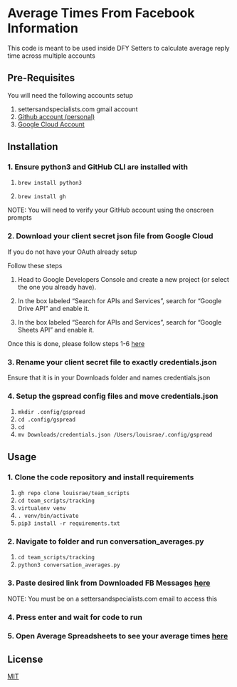 # Average Times From Facebook Information

This code is meant to be used inside DFY Setters to calculate average reply time across multiple accounts

## Pre-Requisites

You will need the following accounts setup
1. settersandspecialists.com gmail account
2. [Github account (personal)](https://github.com)
3. [Google Cloud Account](https://cloud.google.com)

## Installation

### 1. Ensure python3 and GitHub CLI are installed with

1. ```brew install python3 ```

2. ```brew install gh ```

NOTE: You will need to verify your GitHub account using the onscreen prompts

### 2. Download your client secret json file from Google Cloud
If you do not have your OAuth already setup

Follow these steps

1. Head to Google Developers Console and create a new project (or select the one you already have).

2. In the box labeled “Search for APIs and Services”, search for “Google Drive API” and enable it.

3. In the box labeled “Search for APIs and Services”, search for “Google Sheets API” and enable it.

Once this is done, please follow steps 1-6 [here](https://docs.gspread.org/en/v4.0.1/oauth2.html#for-end-users-using-oauth-client-id)

### 3. Rename your client secret file to exactly credentials.json
Ensure that it is in your Downloads folder and names credentials.json

### 4. Setup the gspread config files and move credentials.json

1. ```mkdir .config/gspread```
2. ```cd .config/gspread```
3. ```cd ```
4. ```mv Downloads/credentials.json /Users/louisrae/.config/gspread```


## Usage
### 1. Clone the code repository and install requirements

1. ```gh repo clone louisrae/team_scripts```
2. ```cd team_scripts/tracking```
3. ```virtualenv venv```
4. ```. venv/bin/activate```
5. ```pip3 install -r requirements.txt```


### 2. Navigate to folder and run conversation_averages.py

1. ```cd team_scripts/tracking```
2. ```python3 conversation_averages.py```


### 3. Paste desired link from Downloaded FB Messages [here](https://drive.google.com/drive/u/0/folders/1sAMiZQtCjCh7RNMJhnMedPmuHynONfAs)
NOTE: You must be on a settersandspecialists.com email to access this

### 4. Press enter and wait for code to run

### 5. Open Average Spreadsheets to see your average times [here](https://docs.google.com/spreadsheets/d/1XxCMbAsBuR8TYDEIgclfcgmpH_v6xVmKB4JmG8yRqs0/edit#gid=323658950)

## License
[MIT](https://choosealicense.com/licenses/mit/)
